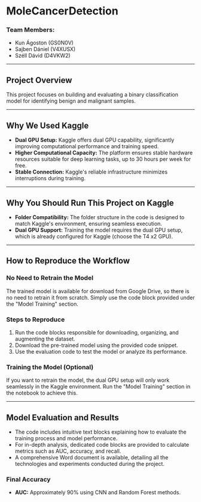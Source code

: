 # MoleCancerDetection

### Team Members:
- Kun Ágoston (GS0N0V)  
- Sajben Dániel (V4XUSX)  
- Széll Dávid (D4VKW2)  

---

## Project Overview  
This project focuses on building and evaluating a binary classification model for identifying benign and malignant samples.

---

## Why We Used Kaggle  
- **Dual GPU Setup:** Kaggle offers dual GPU capability, significantly improving computational performance and training speed.  
- **Higher Computational Capacity:** The platform ensures stable hardware resources suitable for deep learning tasks, up to 30 hours per week for free.  
- **Stable Connection:** Kaggle's reliable infrastructure minimizes interruptions during training.  

---

## Why You Should Run This Project on Kaggle  
- **Folder Compatibility:** The folder structure in the code is designed to match Kaggle's environment, ensuring seamless execution.  
- **Dual GPU Support:** Training the model requires the dual GPU setup, which is already configured for Kaggle (choose the T4 x2 GPU).  

---

## How to Reproduce the Workflow  

### No Need to Retrain the Model  
The trained model is available for download from Google Drive, so there is no need to retrain it from scratch. Simply use the code block provided under the "Model Training" section.  

### Steps to Reproduce  
1. Run the code blocks responsible for downloading, organizing, and augmenting the dataset.  
2. Download the pre-trained model using the provided code snippet.  
3. Use the evaluation code to test the model or analyze its performance.  

### Training the Model (Optional)  
If you want to retrain the model, the dual GPU setup will only work seamlessly in the Kaggle environment. Run the "Model Training" section in the notebook to achieve this.  

---

## Model Evaluation and Results  
- The code includes intuitive text blocks explaining how to evaluate the training process and model performance.  
- For in-depth analysis, dedicated code blocks are provided to calculate metrics such as AUC, accuracy, and recall.  
- A comprehensive Word document is available, detailing all the technologies and experiments conducted during the project.  

### Final Accuracy  
- **AUC:** Approximately 90% using CNN and Random Forest methods.  
